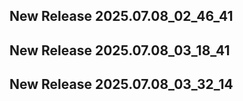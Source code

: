 ## New Release 2025.07.08_02_46_41
## New Release 2025.07.08_03_18_41
## New Release 2025.07.08_03_32_14
